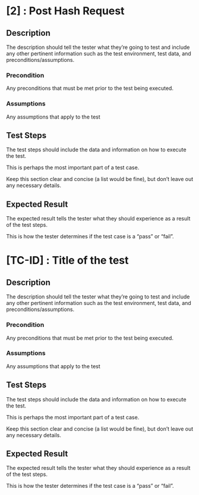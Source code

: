 # [2] : Post Hash Request

## Description

The description should tell the tester what they’re going to test and include any other pertinent information such as the test environment, test data, and preconditions/assumptions.

### Precondition

Any preconditions that must be met prior to the test being executed.

### Assumptions

Any assumptions that apply to the test

## Test Steps

The test steps should include the data and information on how to execute the test.  

This is perhaps the most important part of a test case. 

Keep this section clear and concise (a list would be fine), but don’t leave out any necessary details.

## Expected Result

The expected result tells the tester what they should experience as a result of the test steps.

This is how the tester determines if the test case is a “pass” or “fail”.

# [TC-ID] : Title of the test

## Description

The description should tell the tester what they’re going to test and include any other pertinent information such as the test environment, test data, and preconditions/assumptions.

### Precondition

Any preconditions that must be met prior to the test being executed.

### Assumptions

Any assumptions that apply to the test

## Test Steps

The test steps should include the data and information on how to execute the test.  

This is perhaps the most important part of a test case. 

Keep this section clear and concise (a list would be fine), but don’t leave out any necessary details.

## Expected Result

The expected result tells the tester what they should experience as a result of the test steps.

This is how the tester determines if the test case is a “pass” or “fail”.
